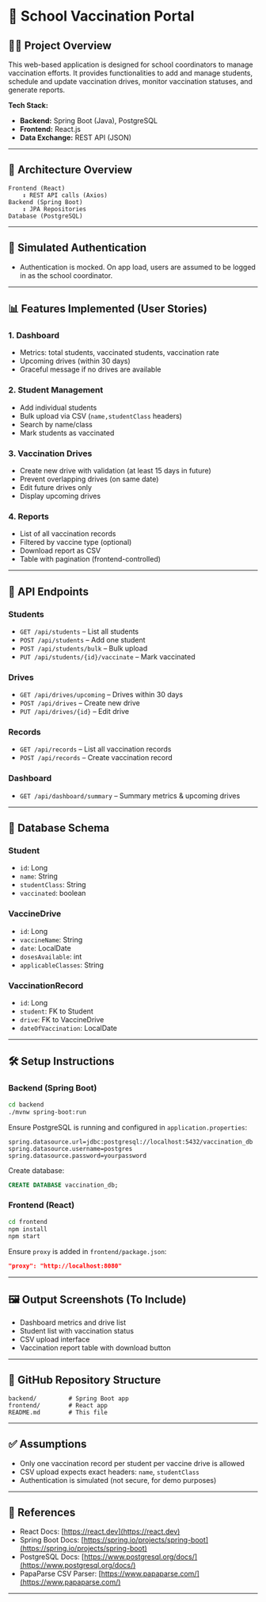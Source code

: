 # 📘 School Vaccination Portal

## 👨‍🏫 Project Overview

This web-based application is designed for school coordinators to manage vaccination efforts. It provides functionalities to add and manage students, schedule and update vaccination drives, monitor vaccination statuses, and generate reports.

**Tech Stack:**

* **Backend:** Spring Boot (Java), PostgreSQL
* **Frontend:** React.js
* **Data Exchange:** REST API (JSON)

---

## 🧱 Architecture Overview

```
Frontend (React)
    ↕ REST API calls (Axios)
Backend (Spring Boot)
    ↕ JPA Repositories
Database (PostgreSQL)
```

---

## 🔐 Simulated Authentication

* Authentication is mocked. On app load, users are assumed to be logged in as the school coordinator.

---

## 📊 Features Implemented (User Stories)

### 1. Dashboard

* Metrics: total students, vaccinated students, vaccination rate
* Upcoming drives (within 30 days)
* Graceful message if no drives are available

### 2. Student Management

* Add individual students
* Bulk upload via CSV (`name,studentClass` headers)
* Search by name/class
* Mark students as vaccinated

### 3. Vaccination Drives

* Create new drive with validation (at least 15 days in future)
* Prevent overlapping drives (on same date)
* Edit future drives only
* Display upcoming drives

### 4. Reports

* List of all vaccination records
* Filtered by vaccine type (optional)
* Download report as CSV
* Table with pagination (frontend-controlled)

---

## 🧪 API Endpoints

### Students

* `GET /api/students` – List all students
* `POST /api/students` – Add one student
* `POST /api/students/bulk` – Bulk upload
* `PUT /api/students/{id}/vaccinate` – Mark vaccinated

### Drives

* `GET /api/drives/upcoming` – Drives within 30 days
* `POST /api/drives` – Create new drive
* `PUT /api/drives/{id}` – Edit drive

### Records

* `GET /api/records` – List all vaccination records
* `POST /api/records` – Create vaccination record

### Dashboard

* `GET /api/dashboard/summary` – Summary metrics & upcoming drives

---

## 🧾 Database Schema

### Student

* `id`: Long
* `name`: String
* `studentClass`: String
* `vaccinated`: boolean

### VaccineDrive

* `id`: Long
* `vaccineName`: String
* `date`: LocalDate
* `dosesAvailable`: int
* `applicableClasses`: String

### VaccinationRecord

* `id`: Long
* `student`: FK to Student
* `drive`: FK to VaccineDrive
* `dateOfVaccination`: LocalDate

---

## 🛠 Setup Instructions

### Backend (Spring Boot)

```bash
cd backend
./mvnw spring-boot:run
```

Ensure PostgreSQL is running and configured in `application.properties`:

```properties
spring.datasource.url=jdbc:postgresql://localhost:5432/vaccination_db
spring.datasource.username=postgres
spring.datasource.password=yourpassword
```

Create database:

```sql
CREATE DATABASE vaccination_db;
```

### Frontend (React)

```bash
cd frontend
npm install
npm start
```

Ensure `proxy` is added in `frontend/package.json`:

```json
"proxy": "http://localhost:8080"
```

---

## 🖼️ Output Screenshots (To Include)

* Dashboard metrics and drive list
* Student list with vaccination status
* CSV upload interface
* Vaccination report table with download button


---

## 🔗 GitHub Repository Structure

```
backend/         # Spring Boot app
frontend/        # React app
README.md        # This file
```

---

## ✅ Assumptions

* Only one vaccination record per student per vaccine drive is allowed
* CSV upload expects exact headers: `name`, `studentClass`
* Authentication is simulated (not secure, for demo purposes)

---

## 📌 References

* React Docs: [https://react.dev](https://react.dev)
* Spring Boot Docs: [https://spring.io/projects/spring-boot](https://spring.io/projects/spring-boot)
* PostgreSQL Docs: [https://www.postgresql.org/docs/](https://www.postgresql.org/docs/)
* PapaParse CSV Parser: [https://www.papaparse.com/](https://www.papaparse.com/)



---


